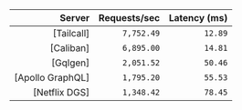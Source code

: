 <!-- PERFORMANCE_RESULTS_START -->

| Server | Requests/sec | Latency (ms) |
|--------:|--------------:|--------------:|
| [Tailcall] | `7,752.49` | `12.89` |
| [Caliban] | `6,895.00` | `14.81` |
| [Gqlgen] | `2,051.52` | `50.46` |
| [Apollo GraphQL] | `1,795.20` | `55.53` |
| [Netflix DGS] | `1,348.42` | `78.45` |

<!-- PERFORMANCE_RESULTS_END -->
